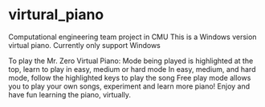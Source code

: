 # virtural_piano
Computational engineering team project in CMU
This is a Windows version virtual piano. Currently only support Windows

To play the Mr. Zero Virtual Piano:
Mode being played is highlighted at the top, learn to play in easy, medium or hard mode
In easy, medium, and hard mode, follow the highlighted keys to play the song
Free play mode allows you to play your own songs, experiment and learn more piano!
Enjoy and have fun learning the piano, virtually.
